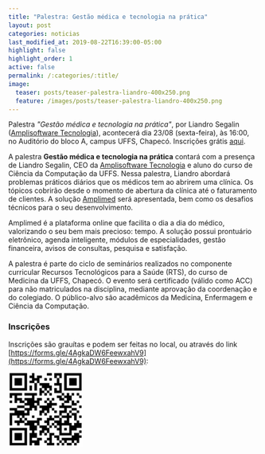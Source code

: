 ```yaml
---
title: "Palestra: Gestão médica e tecnologia na prática"
layout: post
categories: noticias
last_modified_at: 2019-08-22T16:39:00-05:00
highlight: false
highlight_order: 1
active: false
permalink: /:categories/:title/
image:
  teaser: posts/teaser-palestra-liandro-400x250.png
  feature: /images/posts/teaser-palestra-liandro-400x250.png
---
```


Palestra _"Gestão médica e tecnologia na prática"_, por Liandro Segalin ([Amplisoftware Tecnologia](https://amplimed.com.br/)), acontecerá dia 23/08 (sexta-feira), às 16:00, no Auditório do bloco A, campus UFFS, Chapecó. Inscrições grátis [aqui]([https://forms.gle/4AgkaDW6FeewxahV9](https://forms.gle/4AgkaDW6FeewxahV9)).

A palestra **Gestão médica e tecnologia na prática** contará com a presença de Liandro Segalin, CEO da [Amplisoftware Tecnologia](https://amplimed.com.br/) e aluno do curso de Ciência da Computação da UFFS. Nessa palestra, Liandro abordará problemas práticos diários que os médicos tem ao abrirem uma clínica. Os tópicos cobrirão desde o momento de abertura da clínica até o faturamento de clientes. A solução [Amplimed](https://amplimed.com.br) será apresentada, bem como os desafios técnicos para o seu desenvolvimento. 

Amplimed é a plataforma online que facilita o dia a dia do médico, valorizando o seu bem mais precioso: tempo. A solução possui prontuário eletrônico, agenda inteligente, módulos de especialidades, gestão financeira, avisos de consultas, pesquisa e satisfação.

A palestra é parte do ciclo de seminários realizados no componente curricular Recursos Tecnológicos para a Saúde (RTS), do curso de Medicina da UFFS, Chapecó. O evento será certificado (válido como ACC) para não matriculados na disciplina, mediante aprovação da coordenação e do colegiado. O público-alvo são acadêmicos da Medicina, Enfermagem e Ciência da Computação.

### Inscrições

Inscrições são grauítas e podem ser feitas no local, ou através do link [https://forms.gle/4AgkaDW6FeewxahV9](https://forms.gle/4AgkaDW6FeewxahV9):

<img src="/images/posts/qr-code-inscricao-palestra-liandro.png" style="width: 150px; height: auto;" title="QR code para inscrição na palestra"/>
